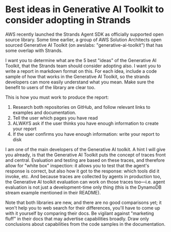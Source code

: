 # Best ideas in Generative AI Toolkit to consider adopting in Strands

AWS recently launched the Strands Agent SDK as officially supported open source library. Some time earlier, a group of AWS Solution Architects open sourced Generative AI Toolkit (on awslabs: "generative-ai-toolkit") that has some overlap with Strands.

I want you to determine what are the 5 best "ideas" of the Generative AI Toolkit, that the Strands team should consider adopting also. I want you to write a report in markdown format on this. For each idea, include a code sample of how that works in the Generative AI Toolkit, so the strands developers can more easily understand what you mean. Make sure the benefit to users of the library are clear too.

This is how you must work to produce the report:

1. Research both repositories on GitHub, and follow relevant links to examples and documentation.
2. Tell the user which pages you have read
3. ALWAYS ask if the user thinks you have enough information to create your report
4. If the user confirms you have enough information: write your report to disk

I am one of the main developers of the Generative AI toolkit. A hint I will give you already, is that the Generative AI Toolkit puts the concept of traces front and central. Evaluation and testing are based on these traces, and therefore allow for "white box" inspection: it allows you to test that the agent's response is correct, but also how it got to the response: which tools did it invoke, etc. And because traces are collected by agents in production too, the Generative AI toolkit evaluation can work on those traces too––i.e. agent evaluation is not just a development-time only thing (this is the DynamoDB stream example mentioned in their README).

Note that both libraries are new, and there are no good comparisons yet; it won't help you to web search for their differences, you'll have to come up with it yourself by comparing their docs. Be vigilant against "marketing fluff" in their docs that may advertise capabilities broadly. Draw only conclusions about capabilities from the code samples in the documentation.